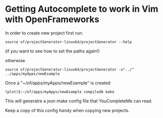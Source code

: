 
Getting Autocomplete to work in Vim with OpenFrameworks 
===============================================================================


In order to create new project first run: 

`source of/projectGenerator-linux64/projectGenerator --help`

(if you want to see how to set the paths again!) 


otherwise 

`source of/projectGenerator-linux64/projectGenerator -o"../"
../apps/myApps/newExample`

Once a "~/of/apps/myApps/newExample" is created

```
(plot)$:~/of/apps/myApps/newExample compiledb make
```

This will generatre a json make config file that YouCompleteMe can read. 

Keep a copy of this config handy when copying new projects. 

